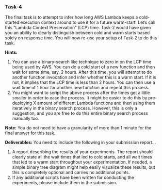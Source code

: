 ### Task-4
The final task is to attempt to infer how long AWS Lambda keeps a cold-started execution context around to use it for a future warm-start. Let’s call this “Lambda Context Preservation” (LCP) time. Task-2 would have given you an ability to clearly distinguish between cold and warm starts based solely on response time. You will now re-use your setup of Task-2 to do this task. 

**Hints:**
1. You can use a binary-search like technique to zero in on the LCP time being used by AWS. You can do a cold start of a new function and then wait for some time, say, 2 hours. After this time, you will attempt to do another function invocation and infer whether this is a warm start. If it is not, it implies that the LCP time is less than 2 hours. You can then use a wait time of 1 hour for another new function and repeat this process.
2. You might want to script the above process after the times get a little smaller in order to ease the process. It might be easier to do this by pre-deploying X amount of different Lambda functions and then using them iteratively in the binary search process. However, this is only a suggestion, and you are free to do this entire binary search process manually too.

**Note:** You do not need to have a granularity of more than 1 minute for the final answer for this task. 

**Deliverables:** You need to include the following in your submission report...
1. A report describing the results of your experiments. The report should clearly state all the wait times that led to cold starts, and all wait times that led to a warm start throughout your experimentation. If needed, a simple binary tree diagram might help easily visualize these results, but this is completely optional and carries no additional points.
2. If any additional scripts have been written for conducting the experiments, please include them in
the submission.